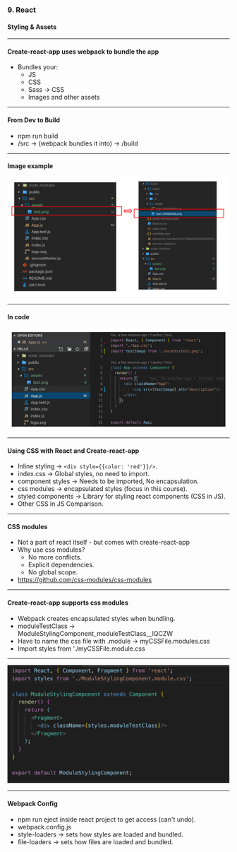 ### 9. React
#### Styling & Assets


---

#### Create-react-app uses webpack to bundle the app

* Bundles your:
  * JS
  * CSS
  * Sass → CSS
  * Images and other assets


---

#### From Dev to Build

* npm run build
*  /src → (webpack bundles it into) → /build


---

#### Image example
<img src="/new-structure/media/react-images/react-9/folders.png" alt="in folders">


---

#### In code
<img src="/new-structure/media/react-images/react-9/code.png" alt="in code">


---

####  Using CSS with React and Create-react-app
* Inline styling → ```<div style={{color: 'red'}}/>```.
* index.css → Global styles, no need to import.
* component styles → Needs to be imported, No encapsulation.
* css modules → encapsulated styles (focus in this course).
* styled components → Library for styling react components (CSS in JS).
* Other CSS in JS Comparison.


---

#### CSS modules

* Not a part of react itself - but comes with create-react-app
* Why use css modules?
  * No more conflicts.
  * Explicit dependencies.
  * No global scope.
* <a href="https://github.com/css-modules/css-modules">https://github.com/css-modules/css-modules</a>


---

#### Create-react-app supports css modules

* Webpack creates encapsulated styles when bundling.
* moduleTestClass → ModuleStylingComponent_moduleTestClass__lQCZW
* Have to name the css file with .module → myCSSFile.modules.css
* Import styles from './myCSSFile.module.css


---

<img src="/new-structure/media/react-images/react-9/css.png" alt="in folders">


---

#### Webpack Config

* npm run eject inside react project to get access (can't undo).
* webpack.config.js
* style-loaders → sets how styles are loaded and bundled.
* file-loaders → sets how files are loaded and bundled.